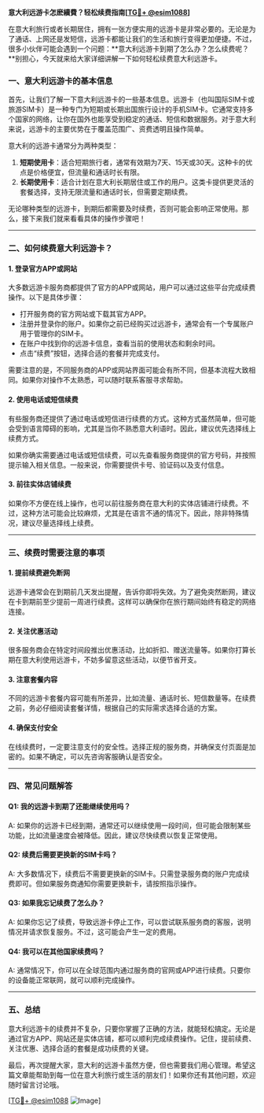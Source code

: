 **意大利远游卡怎麽續費？轻松续费指南[[TG💪+ @esim1088](https://t.me/s/esim1088)]**

在意大利旅行或者长期居住，拥有一张方便实用的远游卡是非常必要的。无论是为了通话、上网还是发短信，远游卡都能让我们的生活和旅行变得更加便捷。不过，很多小伙伴可能会遇到一个问题：**意大利远游卡到期了怎么办？怎么续费呢？**别担心，今天就来给大家详细讲解一下如何轻松续费意大利远游卡。

### 一、意大利远游卡的基本信息

首先，让我们了解一下意大利远游卡的一些基本信息。远游卡（也叫国际SIM卡或旅游SIM卡）是一种专门为短期或长期出国旅行设计的手机SIM卡。它通常支持多个国家的网络，让你在国外也能享受到稳定的通话、短信和数据服务。对于意大利来说，远游卡的主要优势在于覆盖范围广、资费透明且操作简单。

意大利的远游卡通常分为两种类型：

1. **短期使用卡**：适合短期旅行者，通常有效期为7天、15天或30天。这种卡的优点是价格便宜，但流量和通话时长有限。
2. **长期使用卡**：适合计划在意大利长期居住或工作的用户。这类卡提供更灵活的套餐选择，支持无限流量和通话时长，但需要定期续费。

无论哪种类型的远游卡，到期后都需要及时续费，否则可能会影响正常使用。那么，接下来我们就来看看具体的操作步骤吧！

---

### 二、如何续费意大利远游卡？

#### 1. 登录官方APP或网站
大多数远游卡服务商都提供了官方的APP或网站，用户可以通过这些平台完成续费操作。以下是具体步骤：

- 打开服务商的官方网站或下载其官方APP。
- 注册并登录你的账户。如果你之前已经购买过远游卡，通常会有一个专属账户用于管理你的SIM卡。
- 在账户中找到你的远游卡信息，查看当前的使用状态和剩余时间。
- 点击“续费”按钮，选择合适的套餐并完成支付。

需要注意的是，不同服务商的APP或网站界面可能会有所不同，但基本流程大致相同。如果你对操作不太熟悉，可以随时联系客服寻求帮助。

#### 2. 使用电话或短信续费
有些服务商还提供了通过电话或短信进行续费的方式。这种方式虽然简单，但可能会受到语言障碍的影响，尤其是当你不熟悉意大利语时。因此，建议优先选择线上续费方式。

如果你确实需要通过电话或短信续费，可以先查看服务商提供的官方号码，并按照提示输入相关信息。一般来说，你需要提供卡号、验证码以及支付信息。

#### 3. 前往实体店铺续费
如果你不方便在线上操作，也可以前往服务商在意大利的实体店铺进行续费。不过，这种方法可能会比较麻烦，尤其是在语言不通的情况下。因此，除非特殊情况，建议尽量选择线上续费。

---

### 三、续费时需要注意的事项

#### 1. 提前续费避免断网
远游卡通常会在到期前几天发出提醒，告诉你即将失效。为了避免突然断网，建议在卡到期前至少提前一周进行续费。这样可以确保你在旅行期间始终有稳定的网络连接。

#### 2. 关注优惠活动
很多服务商会在特定时间段推出优惠活动，比如折扣、赠送流量等。如果你打算长期在意大利使用远游卡，不妨多留意这些活动，以便节省开支。

#### 3. 注意套餐内容
不同的远游卡套餐内容可能有所差异，比如流量、通话时长、短信数量等。在续费之前，务必仔细阅读套餐详情，根据自己的实际需求选择合适的方案。

#### 4. 确保支付安全
在线续费时，一定要注意支付的安全性。选择正规的服务商，并确保支付页面是加密的。如果不确定，可以先咨询客服确认是否安全。

---

### 四、常见问题解答

#### Q1: 我的远游卡到期了还能继续使用吗？
A: 如果你的远游卡已经到期，通常还可以继续使用一段时间，但可能会限制某些功能，比如流量速度会被降低。因此，建议尽快续费以恢复正常使用。

#### Q2: 续费后需要更换新的SIM卡吗？
A: 大多数情况下，续费后不需要更换新的SIM卡。只需登录服务商的账户完成续费即可。但如果服务商通知你需要更换新卡，请按照指示操作。

#### Q3: 如果我忘记续费了怎么办？
A: 如果你忘记了续费，导致远游卡停止工作，可以尝试联系服务商的客服，说明情况并请求恢复服务。不过，这可能会产生一定的费用。

#### Q4: 我可以在其他国家续费吗？
A: 通常情况下，你可以在全球范围内通过服务商的官网或APP进行续费。只要你的设备能正常联网，就可以顺利完成操作。

---

### 五、总结

意大利远游卡的续费并不复杂，只要你掌握了正确的方法，就能轻松搞定。无论是通过官方APP、网站还是实体店铺，都可以顺利完成续费操作。记住，提前续费、关注优惠、选择合适的套餐是成功续费的关键。

最后，再次提醒大家，意大利的远游卡虽然方便，但也需要我们用心管理。希望这篇文章能帮助到每一位在意大利旅行或生活的朋友们！如果你还有其他问题，欢迎随时留言讨论哦。

[[TG💪+ @esim1088](https://t.me/s/esim1088) ![Image](https://i.postimg.cc/4NQfJmqS/Snipaste-2025-05-13-00-14-12.png)]